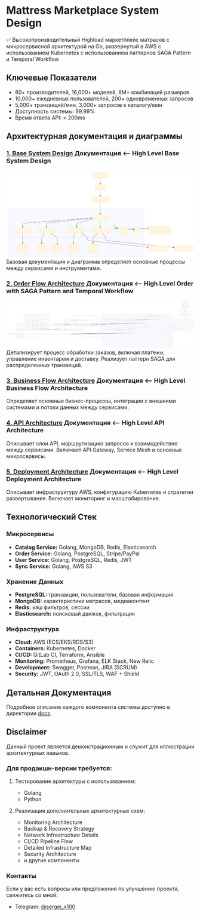 # Mattress Marketplace System Design

✅ Высокопроизводительный Highload маркетплейс матрасов с микросервисной архитектурой на Go, развернутый в AWS с использованием Kubernetes с использованием паттернов SAGA Pattern и Temporal Workflow

## Ключевые Показатели
- 80+ производителей, 16,000+ моделей, 8M+ комбинаций размеров
- 10,000+ ежедневных пользователей, 200+ одновременных запросов
- 5,000+ транзакций/мин, 3,000+ запросов к каталогу/мин
- Доступность системы: 99.99%
- Время ответа API: < 200ms

## Архитектурная документация и диаграммы
### [1. Base System Design](/docs/1_base_arch.md) Документация <-- High Level Base System Design
[![Base System Design](/diagrams/1_base_mapping_high_arch.svg)](/diagrams/1_base_mapping_high_arch.svg)
Базовая документация и диаграмма определяет основные процессы между сервисами и инструментами.

### [2. Order Flow Architecture](/docs/2_order_arch.md) Документация <-- High Level Order with SAGA Pattern and Temporal Workflow
[![Order Flow Architecture](/diagrams/2_order_mapping_high_arch.svg)](/diagrams/2_order_mapping_high_arch.svg)
Детализирует процесс обработки заказов, включая платежи, управление инвентарем и доставку. Реализует паттерн SAGA для распределенных транзакций.

### [3. Business Flow Architecture](/docs/3_bussines_arch.md) Документация <-- High Level Business Flow Architecture 
Определяет основные бизнес-процессы, интеграции с внешними системами и потоки данных между сервисами.

### [4. API Architecture](/docs/4_api_arch.md) Документация <-- High Level API Architecture
Описывает слои API, маршрутизацию запросов и взаимодействие между сервисами. Включает API Gateway, Service Mesh и основные микросервисы.

### [5. Deployment Architecture](/docs/5_deploy_arch.md) Документация <-- High Level Deployment Architecture
Описывает инфраструктуру AWS, конфигурацию Kubernetes и стратегии развертывания. Включает мониторинг и масштабирование.



## Технологический Стек

### Микросервисы
- **Catalog Service:** Golang, MongoDB, Redis, Elasticsearch
- **Order Service:** Golang, PostgreSQL, Stripe/PayPal
- **User Service:** Golang, PostgreSQL, Redis, JWT
- **Sync Service:** Golang, AWS S3

### Хранение Данных
- **PostgreSQL:** транзакции, пользователи, базовая информация
- **MongoDB:** характеристики матрасов, медиаконтент
- **Redis:** кэш фильтров, сессии
- **Elasticsearch:** поисковый движок, фильтрация

### Инфраструктура
- **Cloud:** AWS (ECS/EKS/RDS/S3)
- **Containers:** Kubernetes, Docker
- **CI/CD:** GitLab CI, Terraform, Ansible
- **Monitoring:** Prometheus, Grafana, ELK Stack, New Relic
- **Development:** Swagger, Postman, JIRA (SCRUM)
- **Security:** JWT, OAuth 2.0, SSL/TLS, WAF + Shield

## Детальная Документация
Подробное описание каждого компонента системы доступно в директории [docs](/docs).

## Disclaimer

Данный проект является демонстрационным и служит для иллюстрации архитектурных навыков. 

### Для продакшн-версии требуется:

1. Тестирование архитектуры с использованием:
   - Golang
   - Python

2. Реализация дополнительных архитектурных схем:
   - Monitoring Architecture
   - Backup & Recovery Strategy
   - Network Infrastructure Details
   - CI/CD Pipeline Flow
   - Detailed Infrastructure Map
   - Security Architecture
   - и другие компоненты

### Контакты
Если у вас есть вопросы или предложения по улучшению проекта, свяжитесь со мной:
- Telegram: [@sergei_x100](https://t.me/sergei_x100)


